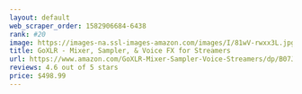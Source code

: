 ```yaml
---
layout: default 
﻿web_scraper_order: 1582906684-6438
rank: #20
image: https://images-na.ssl-images-amazon.com/images/I/81wV-rwxx3L.jpg
title: GoXLR - Mixer, Sampler, & Voice FX for Streamers
url: https://www.amazon.com/GoXLR-Mixer-Sampler-Voice-Streamers/dp/B07JKNG4NV/ref=zg_mw_musical-instruments_20?_encoding=UTF8&psc=1&refRID=8WS11NK2AYWPF8KSMPEX
reviews: 4.6 out of 5 stars
price: $498.99 
---
```

